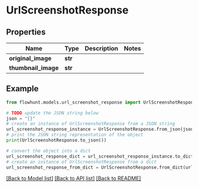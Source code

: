 # UrlScreenshotResponse


## Properties

Name | Type | Description | Notes
------------ | ------------- | ------------- | -------------
**original_image** | **str** |  | 
**thumbnail_image** | **str** |  | 

## Example

```python
from flowhunt.models.url_screenshot_response import UrlScreenshotResponse

# TODO update the JSON string below
json = "{}"
# create an instance of UrlScreenshotResponse from a JSON string
url_screenshot_response_instance = UrlScreenshotResponse.from_json(json)
# print the JSON string representation of the object
print(UrlScreenshotResponse.to_json())

# convert the object into a dict
url_screenshot_response_dict = url_screenshot_response_instance.to_dict()
# create an instance of UrlScreenshotResponse from a dict
url_screenshot_response_from_dict = UrlScreenshotResponse.from_dict(url_screenshot_response_dict)
```
[[Back to Model list]](../README.md#documentation-for-models) [[Back to API list]](../README.md#documentation-for-api-endpoints) [[Back to README]](../README.md)


